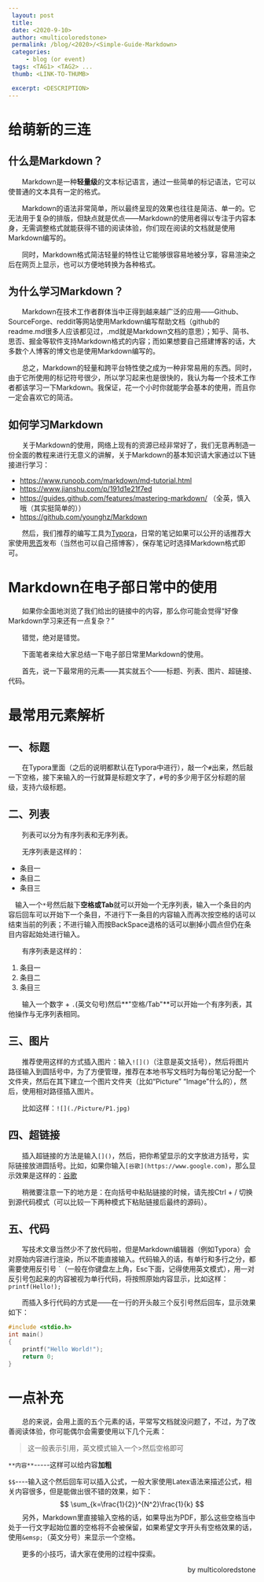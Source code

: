 ```yaml
---
 layout: post
 title: 
 date: <2020-9-10>
 author: <multicoloredstone>
 permalink: /blog/<2020>/<Simple-Guide-Markdown>
 categories:
     - blog (or event)
 tags: <TAG1> <TAG2> ...
 thumb: <LINK-TO-THUMB>

 excerpt: <DESCRIPTION>
---
```


# 给萌新的三连

## 什么是Markdown？

&emsp;&emsp;Markdown是一种**轻量级**的文本标记语言，通过一些简单的标记语法，它可以使普通的文本具有一定的格式。

&emsp;&emsp;Markdown的语法非常简单，所以最终呈现的效果也往往是简洁、单一的。它无法用于复杂的排版，但缺点就是优点——Markdown的使用者得以专注于内容本身，无需调整格式就能获得不错的阅读体验，你们现在阅读的文档就是使用Markdown编写的。

&emsp;&emsp;同时，Markdown格式简洁轻量的特性让它能够很容易地被分享，容易渲染之后在网页上显示，也可以方便地转换为各种格式。

## 为什么学习Markdown？

&emsp;&emsp;Markdown在技术工作者群体当中正得到越来越广泛的应用——Github、SourceForge、reddit等网站使用Markdown编写帮助文档（github的readme.md很多人应该都见过，.md就是Markdown文档的意思）；知乎、简书、思否、掘金等软件支持Markdown格式的内容；而如果想要自己搭建博客的话，大多数个人博客的博文也是使用Markdown编写的。

&emsp;&emsp;总之，Markdown的轻量和跨平台特性使之成为一种非常易用的东西。同时，由于它所使用的标记符号很少，所以学习起来也是很快的，我认为每一个技术工作者都该学习一下Markdown。我保证，花一个小时你就能学会基本的使用，而且你一定会喜欢它的简洁。

## 如何学习Markdown

&emsp;&emsp;关于Markdown的使用，网络上现有的资源已经非常好了，我们无意再制造一份全面的教程来进行无意义的讲解，关于Markdown的基本知识请大家通过以下链接进行学习：

* https://www.runoob.com/markdown/md-tutorial.html
* https://www.jianshu.com/p/191d1e21f7ed
* https://guides.github.com/features/mastering-markdown/  （全英，慎入哦（其实挺简单的））
* https://github.com/younghz/Markdown

&emsp;&emsp;然后，我们推荐的编写工具为[Typora](https://typora.io/)，日常的笔记如果可以公开的话推荐大家使用[思否](https://segmentfault.com/)发布（当然也可以自己搭博客），保存笔记时选择Markdown格式即可。

# Markdown在电子部日常中的使用

&emsp;&emsp;如果你全面地浏览了我们给出的链接中的内容，那么你可能会觉得“好像Markdown学习来还有一点复杂？”

&emsp;&emsp;错觉，绝对是错觉。

&emsp;&emsp;下面笔者来给大家总结一下电子部日常里Markdown的使用。

&emsp;&emsp;首先，说一下最常用的元素——其实就五个——标题、列表、图片、超链接、代码。

# 最常用元素解析



## 一、标题

&emsp;&emsp;在Typora里面（之后的说明都默认在Typora中进行），敲一个`#`出来，然后敲一下空格，接下来输入的一行就算是标题文字了，`#`号的多少用于区分标题的层级，支持六级标题。

## 二、列表

&emsp;&emsp;列表可以分为有序列表和无序列表。

&emsp;&emsp;无序列表是这样的：

* 条目一
* 条目二
* 条目三

&emsp;输入一个`*`号然后敲下**空格或Tab**就可以开始一个无序列表，输入一个条目的内容后回车可以开始下一个条目，不进行下一条目的内容输入而再次按空格的话可以结束当前的列表；不进行输入而按BackSpace退格的话可以删掉小圆点但仍在条目内容起始处进行输入。

&emsp;&emsp;有序列表是这样的：

1. 条目一
2. 条目二
3. 条目三

&emsp;&emsp;输入一个数字 + `.`(英文句号)然后**"空格/Tab"**可以开始一个有序列表，其他操作与无序列表相同。

## 三、图片

&emsp;&emsp;推荐使用这样的方式插入图片：输入`![]()`（注意是英文括号），然后将图片路径输入到圆括号中，为了方便管理，推荐在本地书写文档时为每份笔记分配一个文件夹，然后在其下建立一个图片文件夹（比如“Picture” “Image”什么的），然后，使用相对路径插入图片。

&emsp;&emsp;比如这样：`![](./Picture/P1.jpg)`

## 四、超链接

&emsp;&emsp;插入超链接的方法是输入`[]()`，然后，把你希望显示的文字放进方括号，实际链接放进圆括号。比如，如果你输入`[谷歌](https://www.google.com)`，那么显示效果是这样的：[谷歌](https://www.google.com)

&emsp;&emsp;稍微要注意一下的地方是：在向括号中粘贴链接的时候，请先按Ctrl + / 切换到源代码模式（可以比较一下两种模式下粘贴链接后最终的源码）。

## 五、代码

&emsp;&emsp;写技术文章当然少不了放代码啦，但是Markdown编辑器（例如Typora）会对原始内容进行渲染，所以不能直接输入。代码输入的话，有单行和多行之分，都需要使用反引号  \`（一般在你键盘左上角，Esc下面，记得使用英文模式），用一对反引号包起来的内容被视为单行代码，将按照原始内容显示，比如这样：`printf(Hello!);`

&emsp;&emsp;而插入多行代码的方式是——在一行的开头敲三个反引号然后回车，显示效果如下：

```c
#include <stdio.h>
int main()
{
	printf("Hello World!");
	return 0;
}
```

# 一点补充

&emsp;&emsp;总的来说，会用上面的五个元素的话，平常写文档就没问题了，不过，为了改善阅读体验，你可能偶尔会需要使用以下几个元素：

> 这一般表示引用，英文模式输入一个>然后空格即可

`**内容**`-----这样可以给内容**加粗**

`$$`----输入这个然后回车可以插入公式，一般大家使用Latex语法来描述公式，相关内容很多，但是能做出很不错的效果，如下：
$$
\sum_{k=\frac{1}{2}}^{N^2}\frac{1}{k}
$$
&emsp;&emsp;另外，Markdown里直接输入空格的话，如果导出为PDF，那么这些空格当中处于一行文字起始位置的空格将不会被保留，如果希望文字开头有空格效果的话，使用`&emsp;`（英文分号）来显示一个空格。

&emsp;&emsp;更多的小技巧，请大家在使用的过程中探索。

<p align="right">by multicoloredstone</p>



